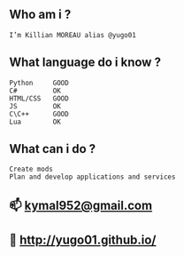 ## Who am i ?
    I’m Killian MOREAU alias @yugo01

## What language do i know ?
    Python     GOOD
    C#         OK
    HTML/CSS   GOOD
    JS         OK
    C\C++      GOOD
    Lua        OK

## What can i do ?
    Create mods
    Plan and develop applications and services

## 📫 kymal952@gmail.com
## 🌌 http://yugo01.github.io/

<!---
yugo01/yugo01 is a ✨ special ✨ repository because its README.md (this file) appears on your GitHub profile.
You can click the Preview link to take a look at your changes.
--->
